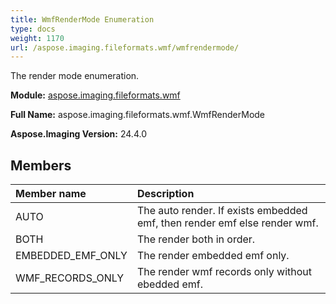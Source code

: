 ```yaml
---
title: WmfRenderMode Enumeration
type: docs
weight: 1170
url: /aspose.imaging.fileformats.wmf/wmfrendermode/
---
```


The render mode enumeration.

**Module:** [aspose.imaging.fileformats.wmf](/imaging/python-net/aspose.imaging.fileformats.wmf/)

**Full Name:** aspose.imaging.fileformats.wmf.WmfRenderMode

**Aspose.Imaging Version:** 24.4.0

## **Members**
| **Member name** | **Description** |
| :- | :- |
| AUTO | The auto render. If exists embedded emf, then render emf else render wmf. |
| BOTH | The render both in order. |
| EMBEDDED_EMF_ONLY | The render embedded emf only. |
| WMF_RECORDS_ONLY | The render wmf records only without ebedded emf. |
